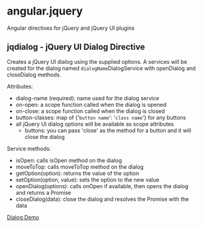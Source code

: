 angular.jquery
==============

Angular directives for jQuery and jQuery UI plugins

jqdialog - jQuery UI Dialog Directive
-------------------------------------
Creates a jQuery UI dialog using the supplied options.  A services
will be created for the dialog named `dialogName`DialogService with
openDialog and closeDialog methods.

Attributes:

- dialog-name (required): name used for the dialog service
- on-open: a scope function called when the dialog is opened
- on-close: a scope function called when the dialog is closed
- button-classes: map of {'`button name`': '`class name`'} for any buttons
- all jQuery UI dialog options will be available as scope attributes
  - buttons: you can pass 'close' as the method for a button and it will close the dialog
  
Service methods:

- isOpen: calls isOpen method on the dialog
- moveToTop: calls moveToTop method on the dialog
- getOption(option): returns the value of the option
- setOption(option, value): sets the option to the new value
- openDialog(options): calls onOpen if available, then opens the dialog and returns a Promise
- closeDialog(data): close the dialog and resolves the Promise with the data



[Dialog Demo](http://rawgit.com/jurberg/angular.jquery/master/example/example.html)